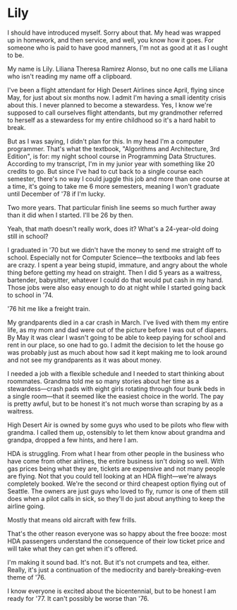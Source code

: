 # Lily

I should have introduced myself. 
Sorry about that. 
My head was wrapped up in homework, and then service, and well, you know how it goes. 
For someone who is paid to have good manners, I'm not as good at it as I ought to be.

My name is Lily. 
Liliana Theresa Ramirez Alonso, but no one calls me Liliana who isn't reading my name off a clipboard.

I've been a flight attendant for High Desert Airlines since April, flying since May, for just about six months now. 
I admit I'm having a small identity crisis about this. 
I never planned to become a stewardess. 
Yes, I know we're supposed to call ourselves flight attendants, but my grandmother referred to herself as a stewardess for my entire childhood so it's a hard habit to break.

But as I was saying, I didn't plan for this. 
In my head I'm a computer programmer. 
That's what the textbook, "Algorithms and Architecture, 3rd Edition", is for: my night school course in Programming Data Structures. 
According to my transcript, I'm in my junior year with something like 20 credits to go. 
But since I've had to cut back to a single course each semester, there's no way I could juggle this job and more than one course at a time, it's going to take me 6 more semesters, meaning I won't graduate until December of '78 if I'm lucky.

Two more years. 
That particular finish line seems so much further away than it did when I started. 
I'll be 26 by then.

Yeah, that math doesn't really work, does it?  What's a 24-year-old doing still in school?

I graduated in '70 but we didn't have the money to send me straight off to school. 
Especially not for Computer Science—the textbooks and lab fees are crazy. 
I spent a year being stupid, immature, and angry about the whole thing before getting my head on straight. 
Then I did 5 years as a waitress, bartender, babysitter, whatever I could do that would put cash in my hand. 
Those jobs were also easy enough to do at night while I started going back to school in '74.

'76 hit me like a freight train.

My grandparents died in a car crash in March. 
I've lived with them my entire life, as my mom and dad were out of the picture before I was out of diapers. 
By May it was clear I wasn't going to be able to keep paying for school and rent in our place, so one had to go. 
I admit the decision to let the house go was probably just as much about how sad it kept making me to look around and not see my grandparents as it was about money.

I needed a job with a flexible schedule and I needed to start thinking about roommates. 
Grandma told me so many stories about her time as a stewardess—crash pads with eight girls rotating through four bunk beds in a single room—that it seemed like the easiest choice in the world. 
The pay is pretty awful, but to be honest it's not much worse than scraping by as a waitress.

High Desert Air is owned by some guys who used to be pilots who flew with grandma. 
I called them up, ostensibly to let them know about grandma and grandpa, dropped a few hints, and here I am.

HDA is struggling. 
From what I hear from other people in the business who have come from other airlines, the entire business isn't doing so well. 
With gas prices being what they are, tickets are expensive and not many people are flying. 
Not that you could tell looking at an HDA flight—we're always completely booked. 
We're the second or third cheapest option flying out of Seattle. 
The owners are just guys who loved to fly, rumor is one of them still does when a pilot calls in sick, so they'll do just about anything to keep the airline going.

Mostly that means old aircraft with few frills.

That's the other reason everyone was so happy about the free booze: most HDA passengers understand the consequence of their low ticket price and will take what they can get when it's offered.

I'm making it sound bad. 
It's not. 
But it's not crumpets and tea, either. 
Really, it's just a continuation of the mediocrity and barely-breaking-even theme of '76.

I know everyone is excited about the bicentennial, but to be honest I am ready for '77. 
It can't possibly be worse than '76.
